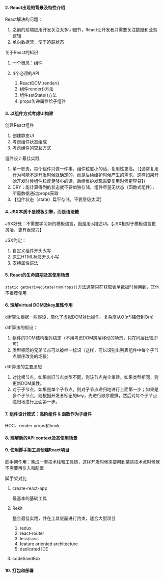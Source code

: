 #### 2. React出现的背景及特性介绍

React解决的问题：

1. 之前的前端应用开发关注太多UI细节，React让开发者只需要关注数据和业务逻辑
2. 单向数据流，便于追踪状态

关于React的知识

1. 一个概念：组件
2. 4个必须的API

	1. ReactDOM.render()
	2. 组件render()方法
	3. 组件setState()方法
	4. props传递属性给子组件

#### 3. 以组件方式考虑UI构建

创建React组件

1. 创建静态UI
2. 考虑组件状态组成
3. 考虑组件的交互方式

组件设计最佳实践

1. 单一职责，每个组件只做一件事。组件粒度小的话，复用性更高。（【通常复用行为可能不是开发时候就确定的，而是后续维护时候产生的需求，这样如果开始开发时候组件粒度足够小的话，后续维护发现需要复用时候更容易】）
2. DRY：能计算得到的状态就不要单独存储，组件尽量无状态（函数式组件），所需数据通过props获取
3. 【组件状态（state）扁平存储，不要层级太深】

#### 4. JSX本质不是模板引擎，而是语法糖

JSX好处：不需要学习新的模板语言，而是用js描述UI。【JSX相对于模板语言更灵活，更有表现力】

JSX约定：

1. 自定义组件开头大写
2. 原生HTML标签开头小写
3. 支持属性语法

#### 5. React的生命周期及其使用场景

```static getDerivedStateFromProps()```方法通常只在获取表单数据时候用到，其他不推荐使用

#### 6. 理解virtual DOM及key属性作用

diff算法根据一些假设，简化了虚拟DOM对比操作。复杂度从O(n³)降低到O(n)

diff算法的假设：

1. 组件的DOM结构相对稳定（不用考虑DOM跨层移动的场景，只在同层比较即可）
2. 类型相同的兄弟节点可以被唯一标识（这样，可以识别出列表组件中每个子节点顺序改变的场景）

diff算法的主要思想

1. 对比根节点，如果新旧节点类型不同，则该节点完全重建。如果类型相同，则更新DOM属性。
2. 对于子节点，如果是单个子节点，则对子节点递归地进行上面第一步；如果是多个子节点，则根据开发者标记的key，先进行顺序重排，然后对每个子节点递归地进行上面第一步。

#### 7. 组件设计模式：高阶组件 & 函数作为子组件

HOC、render props和hook

#### 8. 理解新的API context及其使用场景

#### 9. 使用脚手架工具创建React项目

脚手架作用：集成一套技术栈和工具链，这样开发时候需要用到某些技术点时候就不需要再引入和配置

脚手架对比

1. create-react-app
	
	最基本的基础工具

2. Rekit

	整合最佳实践，并在工具层面进行约束，适合大型项目
	
	1. redux
	2. react-router
	3. less/scss
	4. feature oriented architecture
	5. dedicated IDE

3. codeSandBox

#### 10. 打包和部署




